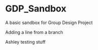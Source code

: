 GDP_Sandbox
===========

A basic sandbox for Group Design Project


Adding a line from a branch


Ashley testing stuff
